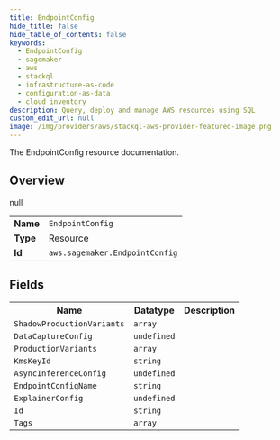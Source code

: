 ```yaml
---
title: EndpointConfig
hide_title: false
hide_table_of_contents: false
keywords:
  - EndpointConfig
  - sagemaker
  - aws
  - stackql
  - infrastructure-as-code
  - configuration-as-data
  - cloud inventory
description: Query, deploy and manage AWS resources using SQL
custom_edit_url: null
image: /img/providers/aws/stackql-aws-provider-featured-image.png
---
```

The EndpointConfig resource documentation.

## Overview
<table><tbody>
<tr><td><b>Name</b></td><td><code>EndpointConfig</code></td></tr>
<tr><td><b>Type</b></td><td>Resource</td></tr>
null
<tr><td><b>Id</b></td><td><code>aws.sagemaker.EndpointConfig</code></td></tr>
</tbody></table>

## Fields
<table><tbody>
<tr><th>Name</th><th>Datatype</th><th>Description</th></tr>
<tr><td><code>ShadowProductionVariants</code></td><td><code>array</code></td><td></td></tr><tr><td><code>DataCaptureConfig</code></td><td><code>undefined</code></td><td></td></tr><tr><td><code>ProductionVariants</code></td><td><code>array</code></td><td></td></tr><tr><td><code>KmsKeyId</code></td><td><code>string</code></td><td></td></tr><tr><td><code>AsyncInferenceConfig</code></td><td><code>undefined</code></td><td></td></tr><tr><td><code>EndpointConfigName</code></td><td><code>string</code></td><td></td></tr><tr><td><code>ExplainerConfig</code></td><td><code>undefined</code></td><td></td></tr><tr><td><code>Id</code></td><td><code>string</code></td><td></td></tr><tr><td><code>Tags</code></td><td><code>array</code></td><td></td></tr>
</tbody></table>